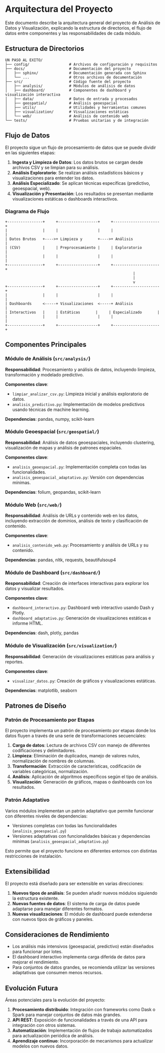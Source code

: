 # Arquitectura del Proyecto

Este documento describe la arquitectura general del proyecto de Análisis de Datos y Visualización, explicando la estructura de directorios, el flujo de datos entre componentes y las responsabilidades de cada módulo.

## Estructura de Directorios

```
UN PASO AL EXITO/
├── config/                  # Archivos de configuración y requisitos
├── docs/                    # Documentación del proyecto
│   ├── sphinx/              # Documentación generada con Sphinx
│   └── ...                  # Otros archivos de documentación
├── src/                     # Código fuente del proyecto
│   ├── analysis/            # Módulos de análisis de datos
│   ├── dashboard/           # Componentes de dashboard y visualización interactiva
│   ├── data/                # Datos de entrada y procesados
│   ├── geospatial/          # Análisis geoespacial
│   ├── utils/               # Utilidades y herramientas comunes
│   ├── visualization/       # Visualizaciones estáticas
│   └── web/                 # Análisis de contenido web
└── tests/                   # Pruebas unitarias y de integración
```

## Flujo de Datos

El proyecto sigue un flujo de procesamiento de datos que se puede dividir en las siguientes etapas:

1. **Ingesta y Limpieza de Datos**: Los datos brutos se cargan desde archivos CSV y se limpian para su análisis.
2. **Análisis Exploratorio**: Se realizan análisis estadísticos básicos y visualizaciones para entender los datos.
3. **Análisis Especializado**: Se aplican técnicas específicas (predictivo, geoespacial, web).
4. **Visualización y Presentación**: Los resultados se presentan mediante visualizaciones estáticas o dashboards interactivos.

### Diagrama de Flujo

```
+----------------+     +------------------+     +---------------------+
|                |     |                  |     |                     |
| Datos Brutos   +---->+ Limpieza y       +---->+ Análisis            |
| (CSV)          |     | Preprocesamiento |     | Exploratorio        |
|                |     |                  |     |                     |
+----------------+     +------------------+     +---------------------+
                                                          |
                                                          |
                                                          v
+----------------+     +------------------+     +---------------------+
|                |     |                  |     |                     |
| Dashboards     <-----+ Visualizaciones  <-----+ Análisis            |
| Interactivos   |     | Estáticas       |     | Especializado       |
|                |     |                  |     |                     |
+----------------+     +------------------+     +---------------------+
```

## Componentes Principales

### Módulo de Análisis (`src/analysis/`)

**Responsabilidad**: Procesamiento y análisis de datos, incluyendo limpieza, transformación y modelado predictivo.

**Componentes clave**:
- `limpiar_analizar_csv.py`: Limpieza inicial y análisis exploratorio de datos.
- `analisis_predictivo.py`: Implementación de modelos predictivos usando técnicas de machine learning.

**Dependencias**: pandas, numpy, scikit-learn

### Módulo Geoespacial (`src/geospatial/`)

**Responsabilidad**: Análisis de datos geoespaciales, incluyendo clustering, visualización de mapas y análisis de patrones espaciales.

**Componentes clave**:
- `analisis_geoespacial.py`: Implementación completa con todas las funcionalidades.
- `analisis_geoespacial_adaptativo.py`: Versión con dependencias mínimas.

**Dependencias**: folium, geopandas, scikit-learn

### Módulo Web (`src/web/`)

**Responsabilidad**: Análisis de URLs y contenido web en los datos, incluyendo extracción de dominios, análisis de texto y clasificación de contenido.

**Componentes clave**:
- `analisis_contenido_web.py`: Procesamiento y análisis de URLs y su contenido.

**Dependencias**: pandas, nltk, requests, beautifulsoup4

### Módulo de Dashboard (`src/dashboard/`)

**Responsabilidad**: Creación de interfaces interactivas para explorar los datos y visualizar resultados.

**Componentes clave**:
- `dashboard_interactivo.py`: Dashboard web interactivo usando Dash y Plotly.
- `dashboard_adaptativo.py`: Generación de visualizaciones estáticas e informe HTML.

**Dependencias**: dash, plotly, pandas

### Módulo de Visualización (`src/visualization/`)

**Responsabilidad**: Generación de visualizaciones estáticas para análisis y reportes.

**Componentes clave**:
- `visualizar_datos.py`: Creación de gráficos y visualizaciones estáticas.

**Dependencias**: matplotlib, seaborn

## Patrones de Diseño

### Patrón de Procesamiento por Etapas

El proyecto implementa un patrón de procesamiento por etapas donde los datos fluyen a través de una serie de transformaciones secuenciales:

1. **Carga de datos**: Lectura de archivos CSV con manejo de diferentes codificaciones y delimitadores.
2. **Limpieza**: Eliminación de duplicados, manejo de valores nulos, normalización de nombres de columnas.
3. **Transformación**: Extracción de características, codificación de variables categóricas, normalización.
4. **Análisis**: Aplicación de algoritmos específicos según el tipo de análisis.
5. **Visualización**: Generación de gráficos, mapas o dashboards con los resultados.

### Patrón Adaptativo

Varios módulos implementan un patrón adaptativo que permite funcionar con diferentes niveles de dependencias:

- Versiones completas con todas las funcionalidades (`analisis_geoespacial.py`)
- Versiones adaptativas con funcionalidades básicas y dependencias mínimas (`analisis_geoespacial_adaptativo.py`)

Esto permite que el proyecto funcione en diferentes entornos con distintas restricciones de instalación.

## Extensibilidad

El proyecto está diseñado para ser extensible en varias direcciones:

1. **Nuevos tipos de análisis**: Se pueden añadir nuevos módulos siguiendo la estructura existente.
2. **Nuevas fuentes de datos**: El sistema de carga de datos puede adaptarse para manejar diferentes formatos.
3. **Nuevas visualizaciones**: El módulo de dashboard puede extenderse con nuevos tipos de gráficos y paneles.

## Consideraciones de Rendimiento

- Los análisis más intensivos (geoespacial, predictivo) están diseñados para funcionar por lotes.
- El dashboard interactivo implementa carga diferida de datos para mejorar el rendimiento.
- Para conjuntos de datos grandes, se recomienda utilizar las versiones adaptativas que consumen menos recursos.

## Evolución Futura

Áreas potenciales para la evolución del proyecto:

1. **Procesamiento distribuido**: Integración con frameworks como Dask o Spark para manejar conjuntos de datos más grandes.
2. **API REST**: Exposición de funcionalidades a través de una API para integración con otros sistemas.
3. **Automatización**: Implementación de flujos de trabajo automatizados para actualización periódica de análisis.
4. **Aprendizaje continuo**: Incorporación de mecanismos para actualizar modelos con nuevos datos.